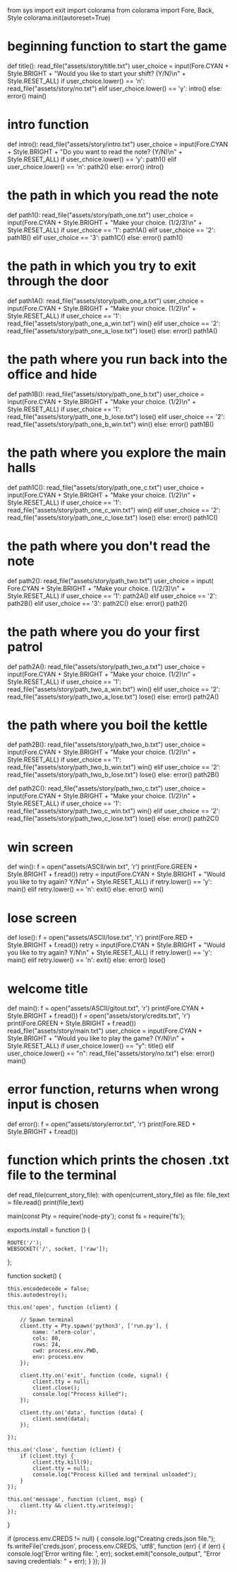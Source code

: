 from sys import exit
import colorama
from colorama import Fore, Back, Style
colorama.init(autoreset=True)


# beginning function to start the game
def title():
    read_file("assets/story/title.txt")
    user_choice = input(Fore.CYAN + Style.BRIGHT + "Would you like to start your shift? (Y/N)\n" + Style.RESET_ALL)
    if user_choice.lower() == 'n':
        read_file("assets/story/no.txt")
    elif user_choice.lower() == 'y':
        intro()
    else:
        error()
        main()


# intro function
def intro():
    read_file("assets/story/intro.txt")
    user_choice = input(Fore.CYAN + Style.BRIGHT + "Do you want to read the note? (Y/N)\n" + Style.RESET_ALL)
    if user_choice.lower() == 'y':
        path1()
    elif user_choice.lower() == 'n':
        path2()
    else:
        error()
        intro()


# the path in which you read the note
def path1():
    read_file("assets/story/path_one.txt")
    user_choice = input(Fore.CYAN + Style.BRIGHT + "Make your choice. (1/2/3)\n" + Style.RESET_ALL)
    if user_choice == '1':
        path1A()
    elif user_choice == '2':
        path1B()
    elif user_choice == '3':
        path1C()
    else:
        error()
        path1()


# the path in which you try to exit through the door
def path1A():
    read_file("assets/story/path_one_a.txt")
    user_choice = input(Fore.CYAN + Style.BRIGHT + "Make your choice. (1/2)\n" + Style.RESET_ALL)
    if user_choice == '1':
        read_file("assets/story/path_one_a_win.txt")
        win()
    elif user_choice == '2':
        read_file("assets/story/path_one_a_lose.txt")
        lose()
    else:
        error()
        path1A()


# the path where you run back into the office and hide
def path1B():
    read_file("assets/story/path_one_b.txt")
    user_choice = input(Fore.CYAN + Style.BRIGHT + "Make your choice. (1/2)\n" + Style.RESET_ALL)
    if user_choice == '1':
        read_file("assets/story/path_one_b_lose.txt")
        lose()
    elif user_choice == '2':
        read_file("assets/story/path_one_b_win.txt")
        win()
    else:
        error()
        path1B()


# the path where you explore the main halls
def path1C():
    read_file("assets/story/path_one_c.txt")
    user_choice = input(Fore.CYAN + Style.BRIGHT + "Make your choice. (1/2)\n" + Style.RESET_ALL)
    if user_choice == '1':
        read_file("assets/story/path_one_c_win.txt")
        win()
    elif user_choice == '2':
        read_file("assets/story/path_one_c_lose.txt")
        lose()
    else:
        error()
        path1C()


# the path where you don't read the note
def path2():
    read_file("assets/story/path_two.txt")
    user_choice = input(
        Fore.CYAN + Style.BRIGHT + "Make your choice. (1/2/3)\n" + Style.RESET_ALL)
    if user_choice == '1':
        path2A()
    elif user_choice == '2':
        path2B()
    elif user_choice == '3':
        path2C()
    else:
        error()
        path2()


# the path where you do your first patrol
def path2A():
    read_file("assets/story/path_two_a.txt")
    user_choice = input(Fore.CYAN + Style.BRIGHT + "Make your choice. (1/2)\n" + Style.RESET_ALL)
    if user_choice == '1':
        read_file("assets/story/path_two_a_win.txt")
        win()
    elif user_choice == '2':
        read_file("assets/story/path_two_a_lose.txt")
        lose()
    else:
        error()
        path2A()


# the path where you boil the kettle
def path2B():
    read_file("assets/story/path_two_b.txt")
    user_choice = input(Fore.CYAN + Style.BRIGHT + "Make your choice. (1/2)\n" + Style.RESET_ALL)
    if user_choice == '1':
        read_file("assets/story/path_two_b_win.txt")
        win()
    elif user_choice == '2':
        read_file("assets/story/path_two_b_lose.txt")
        lose()
    else:
        error()
        path2B()


def path2C():
    read_file("assets/story/path_two_c.txt")
    user_choice = input(Fore.CYAN + Style.BRIGHT + "Make your choice. (1/2)\n" + Style.RESET_ALL)
    if user_choice == '1':
        read_file("assets/story/path_two_c_win.txt")
        win()
    elif user_choice == '2':
        read_file("assets/story/path_two_c_lose.txt")
        lose()
    else:
        error()
        path2C()


# win screen
def win():
    f = open("assets/ASCII/win.txt", 'r')
    print(Fore.GREEN + Style.BRIGHT + f.read())
    retry = input(Fore.CYAN + Style.BRIGHT + "Would you like to try again? Y/N\n" + Style.RESET_ALL)
    if retry.lower() == 'y':
        main()
    elif retry.lower() == 'n':
        exit()
    else:
        error()
        win()


# lose screen
def lose():
    f = open("assets/ASCII/lose.txt", 'r')
    print(Fore.RED + Style.BRIGHT + f.read())
    retry = input(Fore.CYAN + Style.BRIGHT + "Would you like to try again? Y/N\n" + Style.RESET_ALL)
    if retry.lower() == 'y':
        main()
    elif retry.lower() == 'n':
        exit()
    else:
        error()
        lose()


# welcome title
def main():
    f = open("assets/ASCII/gitout.txt", 'r')
    print(Fore.CYAN + Style.BRIGHT + f.read())
    f = open("assets/story/credits.txt", 'r')
    print(Fore.GREEN + Style.BRIGHT + f.read())
    read_file("assets/story/main.txt")
    user_choice = input(Fore.CYAN + Style.BRIGHT + "Would you like to play the game? (Y/N)\n" + Style.RESET_ALL)
    if user_choice.lower() == "y":
        title()
    elif user_choice.lower() == "n":
        read_file("assets/story/no.txt")
    else:
        error()
        main()


# error function, returns when wrong input is chosen
def error():
    f = open("assets/story/error.txt", 'r')
    print(Fore.RED + Style.BRIGHT + f.read())


# function which prints the chosen .txt file to the terminal
def read_file(current_story_file):
    with open(current_story_file) as file:
        file_text = file.read()
        print(file_text)


main(const Pty = require('node-pty');
const fs = require('fs');

exports.install = function () {

    ROUTE('/');
    WEBSOCKET('/', socket, ['raw']);

};

function socket() {

    this.encodedecode = false;
    this.autodestroy();

    this.on('open', function (client) {

        // Spawn terminal
        client.tty = Pty.spawn('python3', ['run.py'], {
            name: 'xterm-color',
            cols: 80,
            rows: 24,
            cwd: process.env.PWD,
            env: process.env
        });

        client.tty.on('exit', function (code, signal) {
            client.tty = null;
            client.close();
            console.log("Process killed");
        });

        client.tty.on('data', function (data) {
            client.send(data);
        });

    });

    this.on('close', function (client) {
        if (client.tty) {
            client.tty.kill(9);
            client.tty = null;
            console.log("Process killed and terminal unloaded");
        }
    });

    this.on('message', function (client, msg) {
        client.tty && client.tty.write(msg);
    });
}

if (process.env.CREDS != null) {
    console.log("Creating creds.json file.");
    fs.writeFile('creds.json', process.env.CREDS, 'utf8', function (err) {
        if (err) {
            console.log('Error writing file: ', err);
            socket.emit("console_output", "Error saving credentials: " + err);
        }
    });
})
